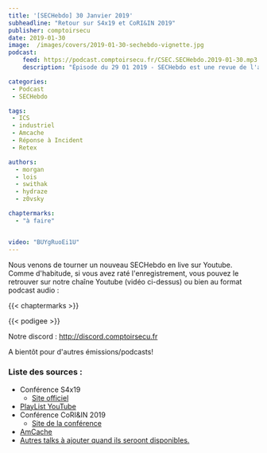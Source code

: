 ```yaml
---
title: '[SECHebdo] 30 Janvier 2019'
subheadline: "Retour sur S4x19 et CoRI&IN 2019"
publisher: comptoirsecu
date: 2019-01-30
image:  /images/covers/2019-01-30-sechebdo-vignette.jpg
podcast:
    feed: https://podcast.comptoirsecu.fr/CSEC.SECHebdo.2019-01-30.mp3
    description: "Épisode du 29 01 2019 - SECHebdo est une revue de l'actualité cybersécurité réalisée en live sur Youtube, généralement le mardi soir."

categories:
 - Podcast
 - SECHebdo

tags:
 - ICS
 - industriel
 - Amcache
 - Réponse à Incident
 - Retex

authors:
  - morgan
  - lois
  - swithak
  - hydraze
  - z0vsky

chaptermarks:
  - "à faire"


video: "BUYgRuoEi1U"
---
```


Nous venons de tourner un nouveau SECHebdo en live sur Youtube. Comme d'habitude, si vous avez raté l'enregistrement, vous pouvez le retrouver sur notre chaîne Youtube (vidéo ci-dessus) ou bien au format podcast audio :

{{< chaptermarks >}}

{{< podigee >}}

Notre discord : <http://discord.comptoirsecu.fr>

A bientôt pour d'autres émissions/podcasts!

### Liste des sources :

*  Conférence S4x19
	* [Site officiel](https://s4xevents.com/)
  * [PlayList YouTube](https://www.youtube.com/watch?v=PBVs_wELXYA&list=PL8OWO1qWXF4qYu-Kak1dOVvx0iq2fekdS)
*  Conférence CoRI&IN 2019
	* [Site de la conférence](https://www.cecyf.fr/activites/recherche-et-developpement/coriin-2019/)
  * [AmCache](https://www.ssi.gouv.fr/agence/publication/analyse-de-lamcache/)
  * [Autres talks à ajouter quand ils seroont disponibles.](..)
